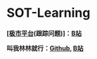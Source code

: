 # SOT-Learning






**[[极市平台](https://space.bilibili.com/85300886/)(跟踪问题)]：[B站](https://space.bilibili.com/85300886/search/video?keyword=%E8%B7%9F%E8%B8%AA)**

**叫我林林就行：[Github](https://github.com/HonglinChu), [B站](https://space.bilibili.com/209664735/)**
